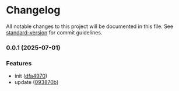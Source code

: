 # Changelog

All notable changes to this project will be documented in this file. See [standard-version](https://github.com/conventional-changelog/standard-version) for commit guidelines.

### 0.0.1 (2025-07-01)


### Features

* init ([dfa4970](https://github.com/quochuydev/color-brain/commit/dfa4970b9f56164be8f2bf8348bd4945bde5deac))
* update ([093870b](https://github.com/quochuydev/color-brain/commit/093870bf0ea8c24548a1c341d1fef3075b69cafd))
